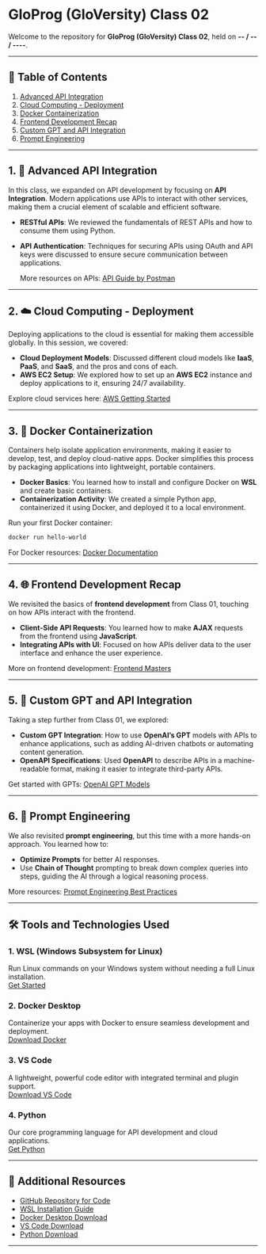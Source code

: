 # GloProg (GloVersity) Class 02

Welcome to the repository for **GloProg (GloVersity) Class 02**, held on **-- / -- / ----**.

---

## 📝 Table of Contents
1. [Advanced API Integration](#advanced-api-integration)
2. [Cloud Computing - Deployment](#cloud-computing---deployment)
3. [Docker Containerization](#docker-containerization)
4. [Frontend Development Recap](#frontend-development-recap)
5. [Custom GPT and API Integration](#custom-gpt-and-api-integration)
6. [Prompt Engineering](#prompt-engineering)

---

## 1. 📡 Advanced API Integration

In this class, we expanded on API development by focusing on **API Integration**. Modern applications use APIs to interact with other services, making them a crucial element of scalable and efficient software.

- **RESTful APIs**: We reviewed the fundamentals of REST APIs and how to consume them using Python.
- **API Authentication**: Techniques for securing APIs using OAuth and API keys were discussed to ensure secure communication between applications.
  
  More resources on APIs: [API Guide by Postman](https://learning.postman.com/docs/getting-started/introduction/)

---

## 2. ☁️ Cloud Computing - Deployment

Deploying applications to the cloud is essential for making them accessible globally. In this session, we covered:

- **Cloud Deployment Models**: Discussed different cloud models like **IaaS**, **PaaS**, and **SaaS**, and the pros and cons of each.
- **AWS EC2 Setup**: We explored how to set up an **AWS EC2** instance and deploy applications to it, ensuring 24/7 availability.

Explore cloud services here: [AWS Getting Started](https://aws.amazon.com/getting-started/)

---

## 3. 🐳 Docker Containerization

Containers help isolate application environments, making it easier to develop, test, and deploy cloud-native apps. Docker simplifies this process by packaging applications into lightweight, portable containers.

- **Docker Basics**: You learned how to install and configure Docker on **WSL** and create basic containers.
- **Containerization Activity**: We created a simple Python app, containerized it using Docker, and deployed it to a local environment.

Run your first Docker container:
```bash
docker run hello-world
```

For Docker resources: [Docker Documentation](https://docs.docker.com/get-started/)

---

## 4. 🌐 Frontend Development Recap

We revisited the basics of **frontend development** from Class 01, touching on how APIs interact with the frontend.

- **Client-Side API Requests**: You learned how to make **AJAX** requests from the frontend using **JavaScript**.
- **Integrating APIs with UI**: Focused on how APIs deliver data to the user interface and enhance the user experience.

More on frontend development: [Frontend Masters](https://frontendmasters.com/)

---

## 5. 🤖 Custom GPT and API Integration

Taking a step further from Class 01, we explored:

- **Custom GPT Integration**: How to use **OpenAI’s GPT** models with APIs to enhance applications, such as adding AI-driven chatbots or automating content generation.
- **OpenAPI Specifications**: Used **OpenAPI** to describe APIs in a machine-readable format, making it easier to integrate third-party APIs.

Get started with GPTs: [OpenAI GPT Models](https://beta.openai.com/)

---

## 6. 🧠 Prompt Engineering

We also revisited **prompt engineering**, but this time with a more hands-on approach. You learned how to:

- **Optimize Prompts** for better AI responses.
- Use **Chain of Thought** prompting to break down complex queries into steps, guiding the AI through a logical reasoning process.
  
More resources: [Prompt Engineering Best Practices](https://openai.com/blog/prompt-engineering)

---

## 🛠️ Tools and Technologies Used

### 1. **WSL (Windows Subsystem for Linux)**
Run Linux commands on your Windows system without needing a full Linux installation.  
[Get Started](https://learn.microsoft.com/en-us/windows/wsl/install)

### 2. **Docker Desktop**
Containerize your apps with Docker to ensure seamless development and deployment.  
[Download Docker](https://www.docker.com/products/docker-desktop/)

### 3. **VS Code**
A lightweight, powerful code editor with integrated terminal and plugin support.  
[Download VS Code](https://code.visualstudio.com/Download)

### 4. **Python**
Our core programming language for API development and cloud applications.  
[Get Python](https://www.python.org/downloads/)

---

## 🔗 Additional Resources

- [GitHub Repository for Code](https://github.com/GloVersity/Q1-Cloud-Native-Modern-AI-Python)
- [WSL Installation Guide](https://learn.microsoft.com/en-us/windows/wsl/install)
- [Docker Desktop Download](https://www.docker.com/products/docker-desktop/)
- [VS Code Download](https://code.visualstudio.com/Download)
- [Python Download](https://www.python.org/downloads/)

---